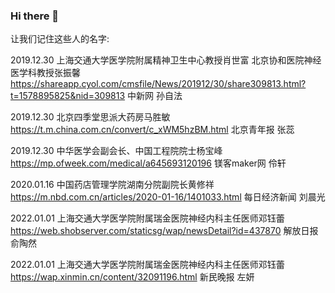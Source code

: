 ### Hi there 👋

让我们记住这些人的名字:

2019.12.30
上海交通大学医学院附属精神卫生中心教授肖世富
北京协和医院神经医学科教授张振馨
https://shareapp.cyol.com/cmsfile/News/201912/30/share309813.html?t=1578895825&nid=309813
中新网 孙自法

2019.12.30
北京四季堂思派大药房马胜敏
https://t.m.china.com.cn/convert/c_xWM5hzBM.html
北京青年报 张蕊

2019.12.30
中华医学会副会长、中国工程院院士杨宝峰
https://mp.ofweek.com/medical/a645693120196
镁客maker网 伶轩

2020.01.16
中国药店管理学院湖南分院副院长黄修祥
https://m.nbd.com.cn/articles/2020-01-16/1401033.html
每日经济新闻 刘晨光

2022.01.01
上海交通大学医学院附属瑞金医院神经内科主任医师邓钰蕾
https://web.shobserver.com/staticsg/wap/newsDetail?id=437870
解放日报 俞陶然

2022.01.01
上海交通大学医学院附属瑞金医院神经内科主任医师邓钰蕾
https://wap.xinmin.cn/content/32091196.html
新民晚报 左妍
